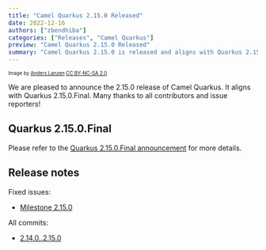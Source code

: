 ```yaml
---
title: "Camel Quarkus 2.15.0 Released"
date: 2022-12-16
authors: ["zbendhiba"]
categories: ["Releases", "Camel Quarkus"]
preview: "Camel Quarkus 2.15.0 Released"
summary: "Camel Quarkus 2.15.0 is released and aligns with Quarkus 2.15.0.Final"
---
```


<sub><sup>Image by <a href="https://www.flickr.com/photos/lanzen/5984113332">Anders Lanzen</a> <a href="https://creativecommons.org/licenses/by-nc-sa/2.0">CC BY-NC-SA 2.0</a></sup></sub>

We are pleased to announce the 2.15.0 release of Camel Quarkus.
It aligns with Quarkus 2.15.0.Final.
Many thanks to all contributors and issue reporters!

## Quarkus 2.15.0.Final

Please refer to the [Quarkus 2.15.0.Final announcement](https://quarkus.io/blog/quarkus-2-15-0-final-released/) for more details.

## Release notes

Fixed issues:

* [Milestone 2.15.0](https://github.com/apache/camel-quarkus/milestone/34?closed=1)

All commits:

* [2.14.0..2.15.0](https://github.com/apache/camel-quarkus/compare/2.14.0...2.15.0)
